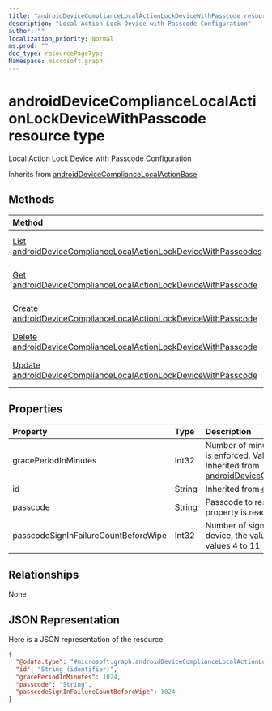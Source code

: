 ```yaml
---
title: "androidDeviceComplianceLocalActionLockDeviceWithPasscode resource type"
description: "Local Action Lock Device with Passcode Configuration"
author: ""
localization_priority: Normal
ms.prod: ""
doc_type: resourcePageType
Namespace: microsoft.graph
---
```



# androidDeviceComplianceLocalActionLockDeviceWithPasscode resource type

Local Action Lock Device with Passcode Configuration


Inherits from [androidDeviceComplianceLocalActionBase](../resources/androidDeviceComplianceLocalActionBase.md)

## Methods
|Method|Return Type|Description|
|:---|:---|:---|
|[List androidDeviceComplianceLocalActionLockDeviceWithPasscodes](../api/androiddevicecompliancelocalactionlockdevicewithpasscode-list.md)|[androidDeviceComplianceLocalActionLockDeviceWithPasscode](../resources/androidDeviceComplianceLocalActionLockDeviceWithPasscode.md) collection|List properties and relationships of the [androidDeviceComplianceLocalActionLockDeviceWithPasscode](../resources/androiddevicecompliancelocalactionlockdevicewithpasscode.md) objects.|
|[Get androidDeviceComplianceLocalActionLockDeviceWithPasscode](../api/androiddevicecompliancelocalactionlockdevicewithpasscode-get.md)|[androidDeviceComplianceLocalActionLockDeviceWithPasscode](../resources/androidDeviceComplianceLocalActionLockDeviceWithPasscode.md)|Read properties and relationships of the [androidDeviceComplianceLocalActionLockDeviceWithPasscode](../resources/androiddevicecompliancelocalactionlockdevicewithpasscode.md) object.|
|[Create androidDeviceComplianceLocalActionLockDeviceWithPasscode](../api/androiddevicecompliancelocalactionlockdevicewithpasscode-create.md)|[androidDeviceComplianceLocalActionLockDeviceWithPasscode](../resources/androidDeviceComplianceLocalActionLockDeviceWithPasscode.md)|Create a new [androidDeviceComplianceLocalActionLockDeviceWithPasscode](../resources/androiddevicecompliancelocalactionlockdevicewithpasscode.md) object.|
|[Delete androidDeviceComplianceLocalActionLockDeviceWithPasscode](../api/androiddevicecompliancelocalactionlockdevicewithpasscode-delete.md)|None|Deletes a [androidDeviceComplianceLocalActionLockDeviceWithPasscode](../resources/androiddevicecompliancelocalactionlockdevicewithpasscode.md).|
|[Update androidDeviceComplianceLocalActionLockDeviceWithPasscode](../api/androiddevicecompliancelocalactionlockdevicewithpasscode-update.md)|[androidDeviceComplianceLocalActionLockDeviceWithPasscode](../resources/androidDeviceComplianceLocalActionLockDeviceWithPasscode.md)|Update the properties of a [androidDeviceComplianceLocalActionLockDeviceWithPasscode](../resources/androiddevicecompliancelocalactionlockdevicewithpasscode.md) object.|

## Properties
|Property|Type|Description|
|:---|:---|:---|
|gracePeriodInMinutes|Int32|Number of minutes to wait till a local action is enforced. Valid values 0 to 2147483647 Inherited from [androidDeviceComplianceLocalActionBase](../resources/androidDeviceComplianceLocalActionBase.md)|
|id|String| Inherited from [entity](../resources/entity.md)|
|passcode|String|Passcode to reset to Android device. This property is read-only.|
|passcodeSignInFailureCountBeforeWipe|Int32|Number of sign in failures before wiping device, the value can be 4-11. Valid values 4 to 11|

## Relationships
None

## JSON Representation
Here is a JSON representation of the resource.
<!-- {
  "blockType": "resource",
  "keyProperty": "id",
  "@odata.type": "microsoft.graph.androidDeviceComplianceLocalActionLockDeviceWithPasscode",
  "baseType": "microsoft.graph.androidDeviceComplianceLocalActionBase",
  "openType": false
}
-->
``` json
{
  "@odata.type": "#microsoft.graph.androidDeviceComplianceLocalActionLockDeviceWithPasscode",
  "id": "String (identifier)",
  "gracePeriodInMinutes": 1024,
  "passcode": "String",
  "passcodeSignInFailureCountBeforeWipe": 1024
}
```

